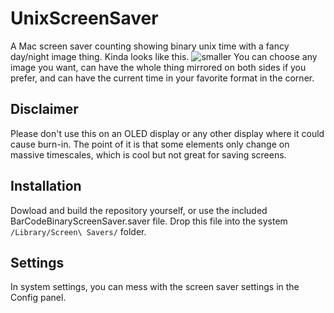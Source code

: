 # UnixScreenSaver
A Mac screen saver counting showing binary unix time with a fancy day/night image thing.
Kinda looks like this.
![smaller](https://user-images.githubusercontent.com/28315844/200142280-9f5e784b-3947-4db4-b84e-5ed369d3c097.gif)
You can choose any image you want, can have the whole thing mirrored on both sides if you prefer, and can have the current time in your favorite format in the corner.

## Disclaimer
Please don't use this on an OLED display or any other display where it could cause burn-in. The point of it is that some elements only change on massive timescales, which is cool but not great for saving screens.

## Installation
Dowload and build the repository yourself, or use the included BarCodeBinaryScreenSaver.saver file. Drop this file into the system `/Library/Screen\ Savers/` folder.

## Settings
In system settings, you can mess with the screen saver settings in the Config panel.
